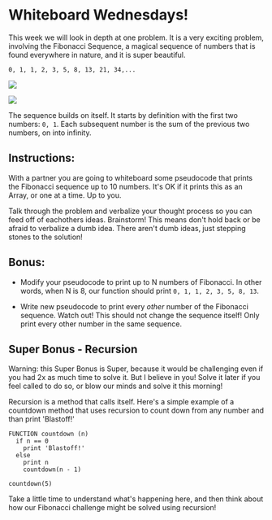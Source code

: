 # Whiteboard Wednesdays! 

This week we will look in depth at one problem. It is a very exciting problem, involving the Fibonacci Sequence, a magical sequence of numbers that is found everywhere in nature, and it is super beautiful.

`0, 1, 1, 2, 3, 5, 8, 13, 21, 34,...` 

![](https://insteading-wpengine.netdna-ssl.com/assets/images/Art/Fibronacci/nautilus%20shell.jpg)

![](http://images.tutorvista.com/cms/images/88/Fibonacci-spiral.jpg)

The sequence builds on itself. It starts by definition with the first two numbers: `0, 1`. Each subsequent number is the sum of the previous two numbers, on into infinity. 

## Instructions: 

With a partner you are going to whiteboard some pseudocode that prints the Fibonacci sequence up to 10 numbers. 
It's OK if it prints this as an Array, or one at a time. Up to you. 

Talk through the problem and verbalize your thought process so you can feed off of eachothers ideas. Brainstorm! This means don't hold back or be afraid to verbalize a dumb idea. There aren't dumb ideas, just stepping stones to the solution!


## Bonus: 

- Modify your pseudocode to print up to N numbers of Fibonacci. In other words, when N is 8, our function should print `0, 1, 1, 2, 3, 5, 8, 13`.

- Write new pseudocode to print every *other* number of the Fibonacci sequence. Watch out! This should not change the sequence itself! Only print every other number in the same sequence. 

## Super Bonus - Recursion 

Warning: this Super Bonus is Super, because it would be challenging even if you had 2x as much time to solve it. But I believe in you! Solve it later if you feel called to do so, or blow our minds and solve it this morning!

Recursion is a method that calls itself. Here's a simple example of a countdown method that uses recursion to count down from any number and than print 'Blastoff!'
```
FUNCTION countdown (n)
  if n == 0
    print 'Blastoff!' 
  else
    print n
    countdown(n - 1)

countdown(5)
```

Take a little time to understand what's happening here, and then think about how our Fibonacci challenge might be solved using recursion! 
